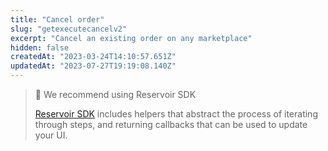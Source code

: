 ```yaml
---
title: "Cancel order"
slug: "getexecutecancelv2"
excerpt: "Cancel an existing order on any marketplace"
hidden: false
createdAt: "2023-03-24T14:10:57.651Z"
updatedAt: "2023-07-27T19:19:08.140Z"
---
```

> 🚧 We recommend using Reservoir SDK
> 
> [Reservoir SDK](https://docs.reservoir.tools/reference/reservoir-sdk-jstsnode) includes helpers that abstract the process of iterating through steps, and returning callbacks that can be used to update your UI.